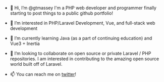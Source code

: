 - 👋 Hi, I’m @gtmassey
  I'm a PHP web developer and programmer finally starting to post things to a public github portfolio!
  
- 👀 I’m interested in PHP/Laravel Development, Vue, and full-stack web development
- 🌱 I’m currently learning Java (as a part of continuing education) and Vue3 + Inertia
- 💞️ I’m looking to collaborate on open source or private Laravel / PHP repositories. I am interested in contributing to the amazing open source world built off of Laravel.
- 📫 You can reach me on [twitter](https://twitter.com/garrettmassey)!

